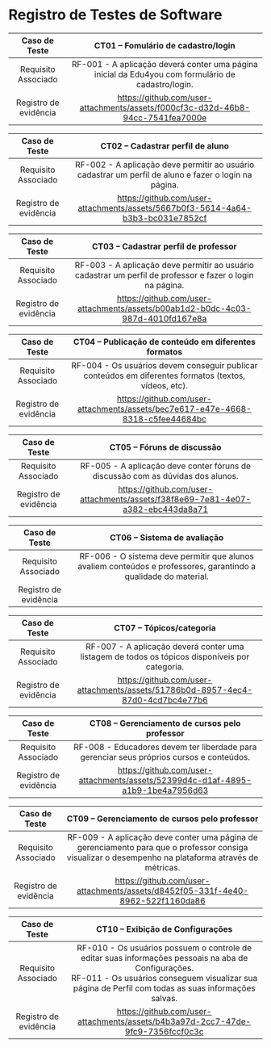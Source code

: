 # Registro de Testes de Software

| **Caso de Teste** 	| **CT01 – Fomulário de cadastro/login** 	|
|:---:	|:---:	|
|	Requisito Associado 	| RF-001 - A aplicação deverá conter uma página inicial da Edu4you com formulário de cadastro/login. |
|Registro de evidência | https://github.com/user-attachments/assets/f000cf3c-d32d-46b8-94cc-7541fea7000e |

| **Caso de Teste** 	| **CT02 – Cadastrar perfil de aluno** 	|
|:---:	|:---:	|
|	Requisito Associado 	| RF-002 - A aplicação deve permitir ao usuário cadastrar um perfil de aluno e fazer o login na página. |
|Registro de evidência | https://github.com/user-attachments/assets/5667b0f3-5614-4a64-b3b3-bc031e7852cf |

| **Caso de Teste** 	| **CT03 – Cadastrar perfil de professor** 	|
|:---:	|:---:	|
|	Requisito Associado 	| RF-003 - A aplicação deve permitir ao usuário cadastrar um perfil de professor e fazer o login na página. |
|Registro de evidência | https://github.com/user-attachments/assets/b00ab1d2-b0dc-4c03-987d-4010fd167e8a |

| **Caso de Teste** 	| **CT04 – Publicação de conteúdo em diferentes formatos** 	|
|:---:	|:---:	|
|	Requisito Associado 	| 	RF-004 - Os usuários devem conseguir publicar conteúdos em diferentes formatos (textos, vídeos, etc). |
|Registro de evidência | https://github.com/user-attachments/assets/bec7e617-e47e-4668-8318-c5fee44684bc |

| **Caso de Teste** 	| **CT05 – Fóruns de discussão** 	|
|:---:	|:---:	|
|	Requisito Associado 	| 	RF-005 - A aplicação deve conter fóruns de discussão com as dúvidas dos alunos. |
|Registro de evidência | https://github.com/user-attachments/assets/f38f8e69-7e81-4e07-a382-ebc443da8a71 |

| **Caso de Teste** 	| **CT06 – Sistema de avaliação** 	|
|:---:	|:---:	|
|	Requisito Associado 	| 	RF-006 - O sistema deve permitir que alunos avaliem conteúdos e professores, garantindo a qualidade do material. |
|Registro de evidência |  |

| **Caso de Teste** 	| **CT07 – Tópicos/categoria** 	|
|:---:	|:---:	|
|	Requisito Associado 	| 	RF-007 - A aplicação deverá conter uma listagem de todos os tópicos disponíveis por categoria. |
|Registro de evidência | https://github.com/user-attachments/assets/51786b0d-8957-4ec4-87d0-4cd7bc4e77b6 |

| **Caso de Teste** 	| **CT08 – Gerenciamento de cursos pelo professor** 	|
|:---:	|:---:	|
|	Requisito Associado 	| 	RF-008 - Educadores devem ter liberdade para gerenciar seus próprios cursos e conteúdos. |
|Registro de evidência | https://github.com/user-attachments/assets/52399d4c-d1af-4895-a1b9-1be4a7956d63 |

| **Caso de Teste** 	| **CT09 – Gerenciamento de cursos pelo professor** 	|
|:---:	|:---:	|
|	Requisito Associado 	| 	RF-009 - A aplicação deve conter uma página de gerenciamento para que o professor consiga visualizar o desempenho na plataforma através de métricas. |
|Registro de evidência | https://github.com/user-attachments/assets/d8452f05-331f-4e40-8962-522f1160da86 |

| **Caso de Teste** 	| **CT10 – Exibição de Configurações** 	|
|:---:	|:---:	|
|	Requisito Associado 	| 	RF-010 - Os usuários possuem o controle de editar suas informações pessoais na aba de Configurações. <br> RF-011 - Os usuários conseguem visualizar sua página de Perfil com todas as suas informações salvas. |
|Registro de evidência | https://github.com/user-attachments/assets/b4b3a97d-2cc7-47de-9fc9-7356fccf0c3c |
